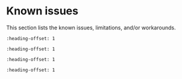 
# Known issues

This section lists the known issues, limitations, and/or workarounds.

```{include} /release/known_issues/build_warning.md
:heading-offset: 1
```
```{include} /release/known_issues/cannot_add_sdk_components.md
:heading-offset: 1
```
```{include} /release/known_issues/example_freetos.md
:heading-offset: 1
```
```{include} /release/known_issues/importing_ftm_pdb.md
:heading-offset: 1
```